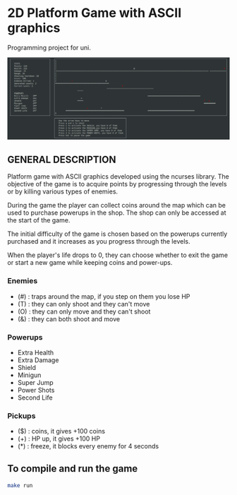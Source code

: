 # 2D Platform Game with ASCII graphics

Programming project for uni.

![Screenshot](platformGame.png)

## GENERAL DESCRIPTION

Platform game with ASCII graphics developed using the ncurses library. The objective of the game is to acquire points by progressing through the levels or by killing various types of enemies.

During the game the player can collect coins around the map which can be used to purchase powerups in the shop. The shop can only be accessed at the start of the game.

The initial difficulty of the game is chosen based on the powerups currently purchased and it increases as you progress through the levels.

When the player's life drops to 0, they can choose whether to exit the game or start a new game while keeping coins and power-ups.

### Enemies

- (#) : traps around the map, if you step on them you lose HP
- (T) : they can only shoot and they can't move
- (O) : they can only move and they can't shoot
- (&) : they can both shoot and move

### Powerups

- Extra Health
- Extra Damage
- Shield
- Minigun
- Super Jump
- Power Shots
- Second Life

### Pickups

- ($) : coins, it gives +100 coins
- (+) : HP up, it gives +100 HP
- (*) : freeze, it blocks every enemy for 4 seconds

## To compile and run the game

```bash
make run
```
